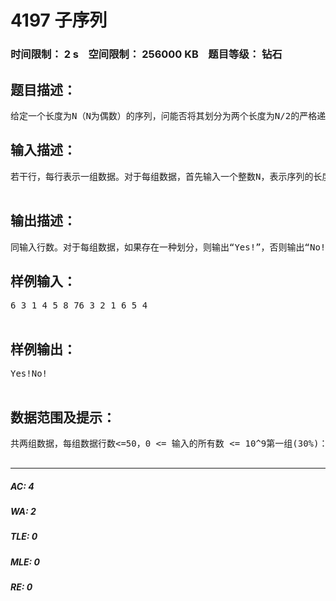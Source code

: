 # 4197 子序列   
### 时间限制： 2 s&nbsp;&nbsp;&nbsp;&nbsp;空间限制： 256000 KB&nbsp;&nbsp;&nbsp;&nbsp;题目等级： 钻石  
## 题目描述：  

<pre>
给定一个长度为N（N为偶数）的序列，问能否将其划分为两个长度为N/2的严格递增子序列。
</pre>
  
  
## 输入描述：  

<pre>
若干行，每行表示一组数据。对于每组数据，首先输入一个整数N，表示序列的长度。之后N个整数表示这个序列。  

</pre>
  
  
## 输出描述：  

<pre>
同输入行数。对于每组数据，如果存在一种划分，则输出“Yes!”，否则输出“No!“。
</pre>
  
  
## 样例输入：  

<pre>
6 3 1 4 5 8 76 3 2 1 6 5 4  

</pre>
  
  
## 样例输出：  

<pre>
Yes!No!  

</pre>
  
  
## 数据范围及提示：  

<pre>
共两组数据，每组数据行数<=50，0 <= 输入的所有数 <= 10^9第一组(30%)：N <= 20第二组(70%)：N <= 2000 小提示：输入部分可以用while(scanf(“%d”,&n)!=EOF)或者while not eof do read(n)  

</pre>
  
  
***  

##### AC: 4  
##### WA: 2  
##### TLE: 0  
##### MLE: 0  
##### RE: 0  

